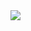 <Image src="https://i.ibb.co/5cwHrB8/b9c56803d63b52bdf798f1a176729bf1e4fe922558df0dd81ac1fbbffa540723.png">
